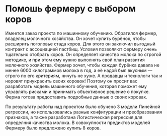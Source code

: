 # Помошь фермеру с выбором коров

Имеется заказ проекта по машинному обучению. Обратился фермер, владелец молочного хозяйства. Он хочет купить бурёнок, чтобы расширить поголовье стада коров. Для этого он заключил выгодный контракт с ассоциацией пастбищ. Условия позволяют фермеру очень тщательно отобрать коров. Он определяет качество молока по строгой методике, и при этом ему нужно выполнять свой план развития молочного хозяйства. Фермер хочет, чтобы каждая бурёнка давала не менее 6000 килограммов молока в год, а её надой был вкусным — строго по его критериям, ничуть не хуже. А продавцы и технологи так и норовят приукрасить своих коровок! Поэтому он просит вас разработать модель машинного обучения, которая поможет ему управлять рисками и принимать объективное решение о покупке. Ферма готова предоставить подробные данные о своих коровах.

По результату работы над проектом было обучено 3 модели Линейной регрессии, но использовались разные конфигурации и преобразования признаков, а также разработана Логистическая регрессия для определния качества молока. В совокупности предиктов моделей Фермеру было предложено купить 8 коров.
